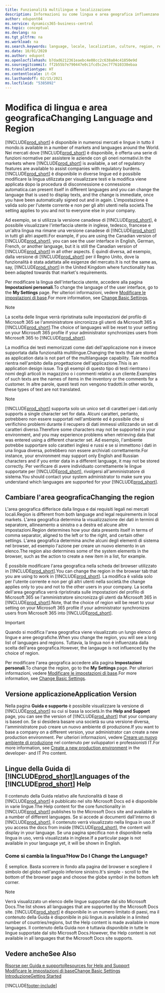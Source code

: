```yaml
---
title: Funzionalità multilingue e localizzazione
description: Informazioni su come lingua e area geografica influenzano l'esperienza utente in Business Central. Modifica la lingua dell'interfaccia utente in Impostazioni personali.
author: edupont04
ms.service: dynamics365-business-central
ms.topic: conceptual
ms.devlang: na
ms.tgt_pltfrm: na
ms.workload: na
ms.search.keywords: language, locale, localization, culture, region, regional settings
ms.date: 10/01/2020
ms.author: edupont
ms.openlocfilehash: b7dad6212361eaebc4e08cc2c638a84c41850e9d
ms.sourcegitcommit: ff2b55b7e790447e0c1fcd5c2ec7f7610338ebaa
ms.translationtype: HT
ms.contentlocale: it-CH
ms.lasthandoff: 02/15/2021
ms.locfileid: "5385092"
---
```

# <a name="changing-language-and-region"></a><span data-ttu-id="894c1-104">Modifica di lingua e area geografica</span><span class="sxs-lookup"><span data-stu-id="894c1-104">Changing Language and Region</span></span>

[!INCLUDE[prod_short](includes/prod_short.md)] <span data-ttu-id="894c1-105">è disponibile in numerosi mercati e lingue in tutto il mondo.</span><span class="sxs-lookup"><span data-stu-id="894c1-105">is available in a number of markets and languages around the World.</span></span> <span data-ttu-id="894c1-106">Nei mercati dove [!INCLUDE[prod_short](includes/prod_short.md)] è disponibile, è offerta una serie di funzioni normative per assistere le aziende con gli oneri normativi.</span><span class="sxs-lookup"><span data-stu-id="894c1-106">In the markets where [!INCLUDE[prod_short](includes/prod_short.md)] is available, a set of regulatory features are available to assist companies with regulatory burdens.</span></span> [!INCLUDE[prod_short](includes/prod_short.md)] <span data-ttu-id="894c1-107">è disponibile in diverse lingue ed è possibile modificare la lingua utilizzata per visualizzare testi e la modifica viene applicata dopo la procedura di disconnessione e connessione automatica.</span><span class="sxs-lookup"><span data-stu-id="894c1-107">can present itself in different languages and you can change the language that is used to display texts, and the change is immediate, once you have been automatically signed out and in again.</span></span> <span data-ttu-id="894c1-108">L'impostazione è valida solo per l'utente corrente e non per gli altri utenti nella società.</span><span class="sxs-lookup"><span data-stu-id="894c1-108">The setting applies to you and not to everyone else in your company.</span></span>  

<span data-ttu-id="894c1-109">Ad esempio, se si utilizza la versione canadese di [!INCLUDE[prod_short](includes/prod_short.md)], è possibile visualizzare l'interfaccia utente in inglese, tedesco, francese e un'altra lingua ma rimane una versione canadese di [!INCLUDE[prod_short](includes/prod_short.md)] in tutti gli altri aspetti.</span><span class="sxs-lookup"><span data-stu-id="894c1-109">For example, if you are using the Canadian version of [!INCLUDE[prod_short](includes/prod_short.md)], you can see the user interface in English, German, French, or another language, but it is still the Canadian version of [!INCLUDE[prod_short](includes/prod_short.md)] in all other aspects.</span></span> <span data-ttu-id="894c1-110">È quindi diversa, ad esempio, dalla versione di [!INCLUDE[prod_short](includes/prod_short.md)] per il Regno Unito, dove la funzionalità è stata adattata alle esigenze del mercato.</span><span class="sxs-lookup"><span data-stu-id="894c1-110">It is not the same as, say, [!INCLUDE[prod_short](includes/prod_short.md)] in the United Kingdom where functionality has been adapted towards that market's requirements.</span></span>  

<span data-ttu-id="894c1-111">Per modificare la lingua dell'interfaccia utente, accedere alla pagina **Impostazioni personali**.</span><span class="sxs-lookup"><span data-stu-id="894c1-111">To change the language of the user interface, go to the **My Settings** page.</span></span> <span data-ttu-id="894c1-112">Per ulteriori informazioni, vedere [Modificare le impostazioni di base](ui-change-basic-settings.md#language).</span><span class="sxs-lookup"><span data-stu-id="894c1-112">For more information, see [Change Basic Settings](ui-change-basic-settings.md#language).</span></span> 

> [!NOTE]  
> <span data-ttu-id="894c1-113">La scelta delle lingue verrà ripristinata sulle impostazioni del profilo di Microsoft 365 se l'amministratore sincronizza gli utenti da Microsoft 365 a [!INCLUDE[prod_short](includes/prod_short.md)].</span><span class="sxs-lookup"><span data-stu-id="894c1-113">The choice of languages will be reset to your setting on your Microsoft 365 profile if your administrator synchronizes users from Microsoft 365 to [!INCLUDE[prod_short](includes/prod_short.md)].</span></span>

<span data-ttu-id="894c1-114">La modifica dei testi memorizzati come dati dell'applicazione non è invece supportata dalla funzionalità multilingue.</span><span class="sxs-lookup"><span data-stu-id="894c1-114">Changing the texts that are stored as application data is not part of the multilanguage capability.</span></span> <span data-ttu-id="894c1-115">Tale modifica rientra nell'ambito della progettazione dell'applicazione.</span><span class="sxs-lookup"><span data-stu-id="894c1-115">This is an application design issue.</span></span> <span data-ttu-id="894c1-116">Tra gli esempi di questo tipo di testi rientrano i nomi degli articoli in magazzino o i commenti relativi a un cliente.</span><span class="sxs-lookup"><span data-stu-id="894c1-116">Examples of such texts are the names of items in the inventory or the comments for a customer.</span></span> <span data-ttu-id="894c1-117">In altre parole, questi testi non vengono tradotti.</span><span class="sxs-lookup"><span data-stu-id="894c1-117">In other words, these types of text are not translated.</span></span>  

> [!NOTE]  
> [!INCLUDE[prod_short](includes/prod_short.md)] <span data-ttu-id="894c1-118">supporta solo un unico set di caratteri per i dati.</span><span class="sxs-lookup"><span data-stu-id="894c1-118">only supports a single character set for data.</span></span> <span data-ttu-id="894c1-119">Alcuni caratteri, pertanto, potrebbero non essere supportati nell'ambiente ed è possibile che si verifichino problemi durante il recupero di dati immessi utilizzando un set di caratteri diverso.</span><span class="sxs-lookup"><span data-stu-id="894c1-119">Therefore some characters may not be supported in your environment, and you may experience problems when retrieving data that was entered using a different character set.</span></span> <span data-ttu-id="894c1-120">Ad esempio, l'ambiente potrebbe supportare solo caratteri inglesi e russi e se si immettono i dati in una lingua diversa, potrebbero non essere archiviati correttamente.</span><span class="sxs-lookup"><span data-stu-id="894c1-120">For instance, your environment may support only English and Russian characters and if you enter data in a different language, it may not be stored correctly.</span></span> <span data-ttu-id="894c1-121">Per verificare di avere individuato correttamente le lingue supportate per [!INCLUDE[prod_short](includes/prod_short.md)], rivolgersi all'amministratore di sistema.</span><span class="sxs-lookup"><span data-stu-id="894c1-121">You should contact your system administrator to make sure you understand which languages are supported for your [!INCLUDE[prod_short](includes/prod_short.md)].</span></span>  

## <a name="changing-the-region"></a><span data-ttu-id="894c1-122">Cambiare l'area geografica</span><span class="sxs-lookup"><span data-stu-id="894c1-122">Changing the region</span></span>
<span data-ttu-id="894c1-123">L'area geografica differisce dalla lingua e dai requisiti legali nei mercati locali.</span><span class="sxs-lookup"><span data-stu-id="894c1-123">Region is different from both language and legal requirements in local markets.</span></span> <span data-ttu-id="894c1-124">L'area geografica determina la visualizzazione dei dati in termini di separatore, allineamento a sinistra o a destra ed alcune altre impostazioni.</span><span class="sxs-lookup"><span data-stu-id="894c1-124">Region determines how your data presents itself in terms of comma separator, aligned to the left or to the right, and certain other settings.</span></span> <span data-ttu-id="894c1-125">L'area geografica determina anche alcuni degli elementi di sistema nel browser, ad esempio l'azione per creare un nuovo elemento in un elenco.</span><span class="sxs-lookup"><span data-stu-id="894c1-125">The region also determines some of the system elements in the browser, such as the action to create a new item in a list, for example.</span></span>  

<span data-ttu-id="894c1-126">È possibile modificare l'area geografica nella scheda del browser utilizzato in [!INCLUDE[prod_short](includes/prod_short.md)].</span><span class="sxs-lookup"><span data-stu-id="894c1-126">You can change the region in the browser tab that you are using to work in [!INCLUDE[prod_short](includes/prod_short.md)].</span></span> <span data-ttu-id="894c1-127">La modifica è valida solo per l'utente corrente e non per gli altri utenti nella società.</span><span class="sxs-lookup"><span data-stu-id="894c1-127">the change applies only to you and not to the other users in your company.</span></span>  <span data-ttu-id="894c1-128">La scelta dell'area geografica verrà ripristinata sulle impostazioni del profilo di Microsoft 365 se l'amministratore sincronizza gli utenti da Microsoft 365 in [!INCLUDE[prod_short](includes/prod_short.md)].</span><span class="sxs-lookup"><span data-stu-id="894c1-128">Note, that the choice of region will be reset to your setting on your Microsoft 365 profile if your administrator synchronizes users from Microsoft 365 into [!INCLUDE[prod_short](includes/prod_short.md)].</span></span>

> [!IMPORTANT]  
>  <span data-ttu-id="894c1-129">Quando si modifica l'area geografica viene visualizzato un lungo elenco di lingue e aree geografiche.</span><span class="sxs-lookup"><span data-stu-id="894c1-129">When you change the region, you will see a long list of languages and regions.</span></span> <span data-ttu-id="894c1-130">Tuttavia, la lingua non è influenzata dalla scelta dell'area geografica.</span><span class="sxs-lookup"><span data-stu-id="894c1-130">However, the langauge is not influenced by the choice of region.</span></span>  

<span data-ttu-id="894c1-131">Per modificare l'area geografica accedere alla pagina **Impostazioni personali**.</span><span class="sxs-lookup"><span data-stu-id="894c1-131">To change the region, go to the **My Settings** page.</span></span> <span data-ttu-id="894c1-132">Per ulteriori informazioni, vedere [Modificare le impostazioni di base](ui-change-basic-settings.md).</span><span class="sxs-lookup"><span data-stu-id="894c1-132">For more information, see [Change Basic Settings](ui-change-basic-settings.md).</span></span>  

## <a name="application-version"></a><span data-ttu-id="894c1-133">Versione applicazione</span><span class="sxs-lookup"><span data-stu-id="894c1-133">Application Version</span></span>

<span data-ttu-id="894c1-134">Nella pagina **Guida e supporto** è possibile visualizzare la versione di [!INCLUDE[prod_short](includes/prod_short.md)] su cui si basa la società.</span><span class="sxs-lookup"><span data-stu-id="894c1-134">In the **Help and Support** page, you can see the version of [!INCLUDE[prod_short](includes/prod_short.md)] that your company is based on.</span></span> <span data-ttu-id="894c1-135">Se si desidera basare una società su una versione diversa, l'amministratore può creare un nuovo ambiente di produzione.</span><span class="sxs-lookup"><span data-stu-id="894c1-135">If you want to base a company on a different version, your administrator can create a new production environment.</span></span> <span data-ttu-id="894c1-136">Per ulteriori informazioni, vedere [Creare un nuovo ambiente di produzione](/dynamics365/business-central/dev-itpro/administration/tenant-admin-center-environments#create-a-new-production-environment) nel contenuto per sviluppatori e professionisti IT.</span><span class="sxs-lookup"><span data-stu-id="894c1-136">For more information, see [Create a new production environment](/dynamics365/business-central/dev-itpro/administration/tenant-admin-center-environments#create-a-new-production-environment) in the developer- and IT Pro content.</span></span>  

## <a name="languages-of-the-prod_short-help"></a><span data-ttu-id="894c1-137">Lingue della Guida di [!INCLUDE[prod_short](includes/prod_short.md)]</span><span class="sxs-lookup"><span data-stu-id="894c1-137">Languages of the [!INCLUDE[prod_short](includes/prod_short.md)] Help</span></span>
<span data-ttu-id="894c1-138">Il contenuto della Guida relativo alle funzionalità di base di [!INCLUDE[prod_short](includes/prod_short.md)] è pubblicato nel sito Microsoft Docs ed è disponibile in varie lingue.</span><span class="sxs-lookup"><span data-stu-id="894c1-138">The Help content for the core functionality in [!INCLUDE[prod_short](includes/prod_short.md)] publishes to the Microsoft Docs site and available in a number of different languages.</span></span> <span data-ttu-id="894c1-139">Se si accede ai documenti dall'interno di [!INCLUDE[prod_short](includes/prod_short.md)], il contenuto verrà visualizzato nella lingua in uso.</span><span class="sxs-lookup"><span data-stu-id="894c1-139">If you access the docs from inside [!INCLUDE[prod_short](includes/prod_short.md)], the content will display in your language.</span></span> <span data-ttu-id="894c1-140">Se una pagina specifica non è disponibile nella lingua in uso, verrà visualizzata in inglese.</span><span class="sxs-lookup"><span data-stu-id="894c1-140">If a particular page is not available in your language yet, it will be shown in English.</span></span>

### <a name="how-do-i-change-the-language"></a><span data-ttu-id="894c1-141">Come si cambia la lingua?</span><span class="sxs-lookup"><span data-stu-id="894c1-141">How Do I Change the Language?</span></span>
<span data-ttu-id="894c1-142">È semplice. Basta scorrere in fondo alla pagina del browser e scegliere il simbolo del globo nell'angolo inferiore sinistro.</span><span class="sxs-lookup"><span data-stu-id="894c1-142">It's simple - scroll to the bottom of the browser page and choose the globe symbol in the bottom left corner.</span></span>

> [!NOTE]  
> <span data-ttu-id="894c1-143">Verrà visualizzato un elenco delle lingue supportate dal sito Microsoft Docs.</span><span class="sxs-lookup"><span data-stu-id="894c1-143">The list shows all languages that are supported by the Microsoft Docs site.</span></span> [!INCLUDE[prod_short](includes/prod_short.md)] <span data-ttu-id="894c1-144">è disponibile in un numero limitato di paesi, ma il contenuto della Guida è disponibile in più lingue.</span><span class="sxs-lookup"><span data-stu-id="894c1-144">is available in a limited number of countries/regions, but the Help content is made available in more languages.</span></span> <span data-ttu-id="894c1-145">Il contenuto della Guida non è tuttavia disponibile in tutte le lingue supportate dal sito Microsoft Docs.</span><span class="sxs-lookup"><span data-stu-id="894c1-145">However, the Help content is not available in all languages that the Microsoft Docs site supports.</span></span>

## <a name="see-also"></a><span data-ttu-id="894c1-146">Vedere anche</span><span class="sxs-lookup"><span data-stu-id="894c1-146">See Also</span></span>

[<span data-ttu-id="894c1-147">Risorse per Guida e supporto</span><span class="sxs-lookup"><span data-stu-id="894c1-147">Resources for Help and Support</span></span>](product-help-and-support.md)  
[<span data-ttu-id="894c1-148">Modificare le impostazioni di base</span><span class="sxs-lookup"><span data-stu-id="894c1-148">Change Basic Settings</span></span>](ui-change-basic-settings.md)  
[<span data-ttu-id="894c1-149">Introduzione</span><span class="sxs-lookup"><span data-stu-id="894c1-149">Getting Started</span></span>](product-get-started.md)  


[!INCLUDE[footer-include](includes/footer-banner.md)]